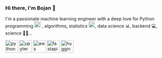 ### Hi there, I'm Bojan 👋

I'm a passionate machine learning engineer with a deep love for Python programming <img src="https://upload.wikimedia.org/wikipedia/commons/thumb/c/c3/Python-logo-notext.svg/1920px-Python-logo-notext.svg.png" alt="python" width="20" height="20"/> , algorithms, statistics <img src="https://upload.wikimedia.org/wikipedia/commons/thumb/4/40/Fisher_iris_versicolor_sepalwidth.svg/2560px-Fisher_iris_versicolor_sepalwidth.svg.png" alt="statistics" width="20" height="20"/>, data science 📊, backend 💻, science 🧑‍🔬...


<a href="https://www.python.org/"><img src="https://upload.wikimedia.org/wikipedia/commons/thumb/c/cf/Python_logo_51.svg/1200px-Python_logo_51.svg.png" alt="python" style="width:40px;height:40px;"></a>
<a href="https://jupyter.org/"><img src="https://jupyter.org/assets/homepage/main-logo.svg" alt="upyter" style="width:40px;height:40px;"></a>
<a href="https://aws.amazon.com/"><img src="https://a0.awsstatic.com/libra-css/images/logos/aws_logo_smile_1200x630.png" alt="aws" style="width:40px;height:40px;"></a>
<a href="https://fastapi.tiangolo.com/"><img src="https://fastapi.tiangolo.com/img/icon-white.svg" alt="fastapi" style="width:40px;height:40px;"></a>
<a href="https://huggingface.co/"><img src="https://huggingface.co/front/assets/huggingface_logo-noborder.svg" alt="huggingface" style="width:40px;height:40px;"></a>

<!--
**bojanilijoski/bojanilijoski** is a ✨ _special_ ✨ repository because its `README.md` (this file) appears on your GitHub profile.

Here are some ideas to get you started:

- 🔭 I’m currently working on ...
- 🌱 I’m currently learning ...
- 👯 I’m looking to collaborate on ...
- 🤔 I’m looking for help with ...
- 💬 Ask me about ...
- 📫 How to reach me: ...
- 😄 Pronouns: ...
- ⚡ Fun fact: ...
-->

